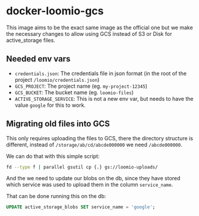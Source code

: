 # docker-loomio-gcs

This image aims to be the exact same image as the official one but we make the
necessary changes to allow using GCS instead of S3 or Disk for active_storage
files.

## Needed env vars

* `credentials.json`: The credentials file in json format (in the root of the
    project `/loomio/credentials.json`)
* `GCS_PROJECT`: The project name (eg. `my-project-12345`)
* `GCS_BUCKET`: The bucket name (eg. `loomio-files`)
* `ACTIVE_STORAGE_SERVICE`: This is not a new env var, but needs to have the
    value `google` for this to work.
    
## Migrating old files into GCS

This only requires uploading the files to GCS, there the directory structure
is different, instead of `/storage/ab/cd/abcde000000` we need `/abcde000000`.

We can do that with this simple script:

```sh
fd --type f | parallel gsutil cp {.} gs://loomio-uploads/
```

And the we need to update our blobs on the db, since they have stored which
service was used to upload them in the column `service_name`.

That can be done running this on the db:

``` sql
UPDATE active_storage_blobs SET service_name = 'google';
```

